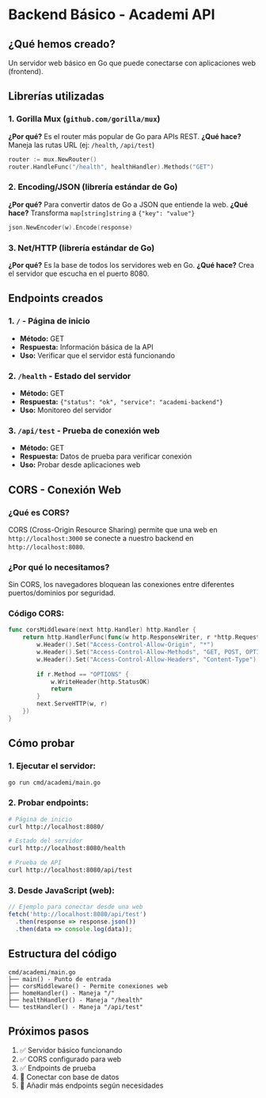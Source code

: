 # Backend Básico - Academi API

## ¿Qué hemos creado?

Un servidor web básico en Go que puede conectarse con aplicaciones web (frontend).

## Librerías utilizadas

### 1. Gorilla Mux (`github.com/gorilla/mux`)
**¿Por qué?** Es el router más popular de Go para APIs REST.
**¿Qué hace?** Maneja las rutas URL (ej: `/health`, `/api/test`)

```go
router := mux.NewRouter()
router.HandleFunc("/health", healthHandler).Methods("GET")
```

### 2. Encoding/JSON (librería estándar de Go)
**¿Por qué?** Para convertir datos de Go a JSON que entiende la web.
**¿Qué hace?** Transforma `map[string]string` a `{"key": "value"}`

```go
json.NewEncoder(w).Encode(response)
```

### 3. Net/HTTP (librería estándar de Go)
**¿Por qué?** Es la base de todos los servidores web en Go.
**¿Qué hace?** Crea el servidor que escucha en el puerto 8080.

## Endpoints creados

### 1. `/` - Página de inicio
- **Método:** GET
- **Respuesta:** Información básica de la API
- **Uso:** Verificar que el servidor está funcionando

### 2. `/health` - Estado del servidor
- **Método:** GET  
- **Respuesta:** `{"status": "ok", "service": "academi-backend"}`
- **Uso:** Monitoreo del servidor

### 3. `/api/test` - Prueba de conexión web
- **Método:** GET
- **Respuesta:** Datos de prueba para verificar conexión
- **Uso:** Probar desde aplicaciones web

## CORS - Conexión Web

### ¿Qué es CORS?
CORS (Cross-Origin Resource Sharing) permite que una web en `http://localhost:3000` se conecte a nuestro backend en `http://localhost:8080`.

### ¿Por qué lo necesitamos?
Sin CORS, los navegadores bloquean las conexiones entre diferentes puertos/dominios por seguridad.

### Código CORS:
```go
func corsMiddleware(next http.Handler) http.Handler {
    return http.HandlerFunc(func(w http.ResponseWriter, r *http.Request) {
        w.Header().Set("Access-Control-Allow-Origin", "*")
        w.Header().Set("Access-Control-Allow-Methods", "GET, POST, OPTIONS")
        w.Header().Set("Access-Control-Allow-Headers", "Content-Type")
        
        if r.Method == "OPTIONS" {
            w.WriteHeader(http.StatusOK)
            return
        }
        next.ServeHTTP(w, r)
    })
}
```

## Cómo probar

### 1. Ejecutar el servidor:
```bash
go run cmd/academi/main.go
```

### 2. Probar endpoints:
```bash
# Página de inicio
curl http://localhost:8080/

# Estado del servidor
curl http://localhost:8080/health

# Prueba de API
curl http://localhost:8080/api/test
```

### 3. Desde JavaScript (web):
```javascript
// Ejemplo para conectar desde una web
fetch('http://localhost:8080/api/test')
  .then(response => response.json())
  .then(data => console.log(data));
```

## Estructura del código

```
cmd/academi/main.go
├── main() - Punto de entrada
├── corsMiddleware() - Permite conexiones web
├── homeHandler() - Maneja "/"
├── healthHandler() - Maneja "/health"  
└── testHandler() - Maneja "/api/test"
```

## Próximos pasos

1. ✅ Servidor básico funcionando
2. ✅ CORS configurado para web
3. ✅ Endpoints de prueba
4. 🔄 Conectar con base de datos 
5. 🔄 Añadir más endpoints según necesidades